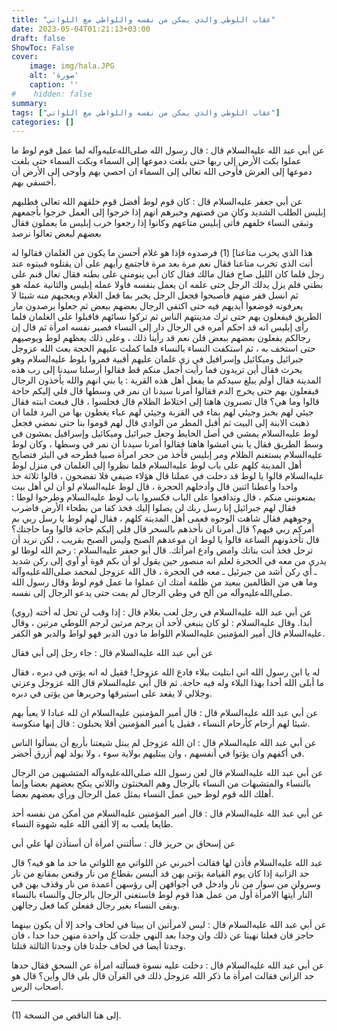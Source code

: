 ```yaml
---
title: "عقاب اللوطي والذي يمكن من نفسه واللواطي مع اللواتي"
date: 2023-05-04T01:21:13+03:00
draft: false
ShowToc: False
cover:
    image: img/hala.JPG
    alt: 'صورة'
    caption: ''
#    hidden: false
summary: 
tags: ["عقاب اللوطي والذي يمكن من نفسه واللواطي مع اللواتي"]
categories: []
---
```

عن أبي عبد الله عليه‌السلام قال : قال رسول الله صلى‌الله‌عليه‌وآله
لما عمل قوم لوط ما عملوا بكت الأرض إلى ربها حتى بلغت دموعها إلى
السماء وبكت السماء حتى بلغت دموعها إلى العرش فأوحى الله تعالى إلى
السماء ان احصي بهم وأوحى إلى الأرض أن أخسفي بهم.

عن أبي جعفر عليه‌السلام قال : كان قوم لوط أفضل قوم خلقهم الله تعالى
فطلبهم إبليس الطلب الشديد وكان من قصتهم وخبرهم انهم إذا خرجوا
إلى العمل خرجوا بأجمعهم وتبقى النساء خلفهم فأتى إبليس متاعهم
وكانوا إذا رجعوا خرب إبليس ما يعملون فقال بعضهم لبعض تعالوا نرصد
 
هذا الذي يخرب متاعنا] (1) فرصدوه فإذا هو غلام أحسن ما يكون من
الغلمان فقالوا له أنت الذي تخرب متاعنا فقال نعم مرة بعد مرة فاجتمع
رأيهم على أن يقتلوه فبيتوه عند رجل فلما كان الليل صاح فقال مالك
فقال كان أبي ينومني على بطنه فقال تعال فنم على بطني فلم يزل يدلك
الرجل حتى علمه ان يعمل بنفسه فأولا عمله إبليس والثانية عمله هو ثم
انسل ففر منهم فأصبحوا فجعل الرجل يخبر بما فعل الغلام ويعجبهم منه
شيئا لا يعرفونه فوضعوا أيديهم فيه حتى اكتفى الرجال بعضهم ببعض ثم
جعلوا يرصدون مار الطريق فيفعلون بهم حتى ترك مدينتهم الناس ثم
تركوا نسائهم فاقبلوا على الغلمان فلما رأى إبليس انه قد احكم أمره
في الرجال دار إلى النساء فصير نفسه امرأة ثم قال إن رجالكم يفعلون
بعضهم ببعض قلن نعم قد رأينا ذلك ، وعلى ذلك يعظهم لوط ويوصيهم
حتى استخف به ، ثم استكفت النساء بالنساء فلما كملت عليهم الحجة بعث الله
عزوجل جبرائيل وميكائيل وإسرافيل في زي غلمان عليهم أقبية فمروا
بلوط عليه‌السلام وهو يحرث فقال أين تريدون فما رأيت أجمل منكم قط فقالوا
أرسلنا سيدنا إلى رب هذه المدينة فقال أولم يبلغ سيدكم ما يفعل أهل
هذه القرية : يا بني انهم والله يأخذون الرجال فيفعلون بهم حتى يخرج
الدم فقالوا أمرنا سيدنا ان نمر في وسطها قال فلي إليكم حاجة قالوا وما
هي؟ قال تصبرون هاهنا إلى اختلاط الظلام قال فجلسوا ، قال فبعث
ابنته فقال جيئي لهم بخبز وجيئي لهم بماء في القربة وجيئي لهم عباء
يغطون بها من البرد فلما ان ذهبت الابنة إلى البيت ثم أقبل المطر من
الوادي قال لهم قوموا بنا حتى نمضي فجعل لوط عليه‌السلام يمشي في أصل
الحايط وجعل جبرائيل وميكائيل وإسرافيل يمشون في وسط الطريق فقال
يا بني امشوا هاهنا فقالوا أمرنا سيدنا أن نمر في وسطها ، وكان لوط عليه‌السلام
يستغنم الظلام ومر إبليس فأخذ من حجر امرأة صبيا فطرحه في البئر
فتصايح أهل المدينة كلهم على باب لوط عليه‌السلام فلما نظروا إلى الغلمان في
منزل لوط عليه‌السلام قالوا يا لوط قد دخلت في عملنا قال هؤلاء ضيفي فلا
تفضحون ، قالوا ثلاثة خذ واحدا وأعطنا اثنين قال وأدخلهم الحجرة ،
قال لوط عليه‌السلام لو أن لي أهل بيت يمنعونني منكم ، قال وتدافعوا على
الباب فكسروا باب لوط عليه‌السلام وطرحوا لوطا : فقال لهم جبرائيل إنا رسل
ربك لن يصلوا إليك فخذ كفا من بطحاء الأرض فاضرب وجوههم فقال
شاهت الوجوه فعمى أهل المدينة كلهم ، فقال لهم لوط يا رسل ربي بم
أمركم ربي فيهم؟ قال أمرنا ان نأخذهم بالسحر قال فلي إليكم حاجة
قالوا وما حاجتك؟ قال تأخذونهم الساعة قالوا يا لوط ان موعدهم الصبح
وليس الصبح بقريب ، لكن نريد أن ترحل فخذ أنت بناتك وامض وادع
امرأتك.
قال أبو جعفر عليه‌السلام : رحم الله لوطا لو يدري من معه في الحجرة
لعلم انه منصور حين يقول لو أن بكم قوة أو آوي إلى ركن شديد
 ـ أي ركن أشد من جبرئيل ـ معه في الحجرة ، قال الله عزوجل لمحمد صلى‌الله‌عليه‌وآله
وما هي من الظالمين ببعيد من ظلمة أمتك ان عملوا ما عمل قوم لوط
وقال رسول الله صلى‌الله‌عليه‌وآله من ألح في وطي الرجال لم يمت حتى يدعو الرجال
إلى نفسه.

(روي) عن أبي عبد الله عليه‌السلام في رجل لعب بغلام قال : إذا وقب
لن تحل له أخته أبدا. وقال عليه‌السلام : لو كان ينبغي لأحد أن يرجم مرتين
لرجم اللوطي مرتين ، وقال عليه‌السلام قال أمير المؤمنين عليه‌السلام اللواط ما دون
الدبر فهو لواط والدبر هو الكفر.

عن أبي عبد الله عليه‌السلام قال : جاء رجل إلى أبي فقال
 
له يا ابن رسول الله اني ابتليت ببلاء فادع الله عزوجل! فقيل له انه
يؤتى في دبره ، فقال ما أبلى الله أحدا بهذا البلاء وله فيه حاجة. ثم
قال أبي عليه‌السلام قال الله عزوجل وعزتي وجلالي لا يقعد على استبرقها
وحريرها من يؤتى في دبره.

عن أبي عبد الله عليه‌السلام قال : قال أمير المؤمنين عليه‌السلام
ان لله عبادا لا يعبأ بهم شيئا لهم أرحام كأرحام النساء ، فقيل يا أمير
المؤمنين أفلا يحبلون : قال إنها منكوسة.

عن أبي عبد الله عليه‌السلام
قال : ان الله عزوجل لم يبتل شيعتنا بأربع أن يسألوا الناس في أكفهم
وان يؤتوا في أنفسهم ، وان يبتليهم بولاية سوء ، ولا يولد لهم أزرق
أخضر.

عن أبي عبد الله عليه‌السلام قال
لعن رسول الله صلى‌الله‌عليه‌وآله المتشبهين من الرجال بالنساء والمتشبهات من النساء
بالرجال وهم المخنثون واللاتي ينكح بعضهم بعضا وإنما أهلك الله قوم
لوط حين عمل النساء بمثل عمل الرجال ورأي بعضهم بعضا.

عن أبي عبد الله عليه‌السلام قال : قال
أمير المؤمنين عليه‌السلام من أمكن من نفسه أحد طايعا يلعب به إلا ألقى الله
عليه شهوة النساء.

عن إسحاق بن حريز قال : سألتني امرأة أن أستأذن لها علي أبي
 
عبد الله عليه‌السلام فأذن لها فقالت أخبرني عن اللواتي مع اللواتي ما حد ما هو
فيه؟ قال حد الزانية إذا كان يوم القيامة يؤتى بهن قد ألبسن بقطاع
من نار وقنعن بمقانع من نار وسرولن من سوار من نار وادخل في
أجوافهن إلى رؤسهن أعمدة من نار وقذف بهن في النار أيتها الامرأة
أول من عمل هذا قوم لوط فاستغنى الرجال بالرجال والنساء بالنساء
وبقى النساء بغير رجال ففعلن كما فعل رجالهن.

عن
أبي عبد الله عليه‌السلام قال : ليس لامرأتين ان يبيتا في لحاف واحد إلا أن
يكون بينهما حاجز فان فعلتا نهيتا عن ذلك وان وجدا بعد النهي جلدت
كل واحدة منهن حدا حدا ، فان وجدتا أيضا في لحاف جلدتا فان وجدتا
الثالثة قتلتا.

عن أبي عبد الله عليه‌السلام قال : دخلت عليه نسوة فسألته
امرأة عن السحق فقال حدها حد الزاني فقالت امرأة ما ذكر الله عزوجل
ذلك في القرآن قال بلى قال وأين؟ قال هو أصحاب الرس.

__________________
(1) إلى هنا الناقص من النسخة.
 
